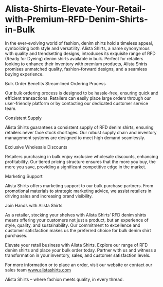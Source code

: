 # Alista-Shirts-Elevate-Your-Retail-with-Premium-RFD-Denim-Shirts-in-Bulk
In the ever-evolving world of fashion, denim shirts hold a timeless appeal, symbolizing both style and versatility. Alista Shirts, a name synonymous with quality and trendsetting designs, introduces its exquisite range of RFD (Ready for Dyeing) denim shirts available in bulk. Perfect for retailers looking to enhance their inventory with premium products, Alista Shirts promises unmatched quality, fashion-forward designs, and a seamless buying experience.

Bulk Order Benefits
Streamlined Ordering Process

Our bulk ordering process is designed to be hassle-free, ensuring quick and efficient transactions. Retailers can easily place large orders through our user-friendly platform or by contacting our dedicated customer service team.

Consistent Supply

Alista Shirts guarantees a consistent supply of RFD denim shirts, ensuring retailers never face stock shortages. Our robust supply chain and inventory management systems are designed to meet high demand seamlessly.

Exclusive Wholesale Discounts

Retailers purchasing in bulk enjoy exclusive wholesale discounts, enhancing profitability. Our tiered pricing structure ensures that the more you buy, the more you save, providing a significant competitive edge in the market.

Marketing Support

Alista Shirts offers marketing support to our bulk purchase partners. From promotional materials to strategic marketing advice, we assist retailers in driving sales and increasing brand visibility.

Join Hands with Alista Shirts

As a retailer, stocking your shelves with Alista Shirts’ RFD denim shirts means offering your customers not just a product, but an experience of style, quality, and sustainability. Our commitment to excellence and customer satisfaction makes us the preferred choice for bulk denim shirt purchases.

Elevate your retail business with Alista Shirts. Explore our range of RFD denim shirts and place your bulk order today. Partner with us and witness a transformation in your inventory, sales, and customer satisfaction levels.

For more information or to place an order, visit our website or contact our sales team www.alistashirts.com

Alista Shirts – where fashion meets quality, in every thread.
